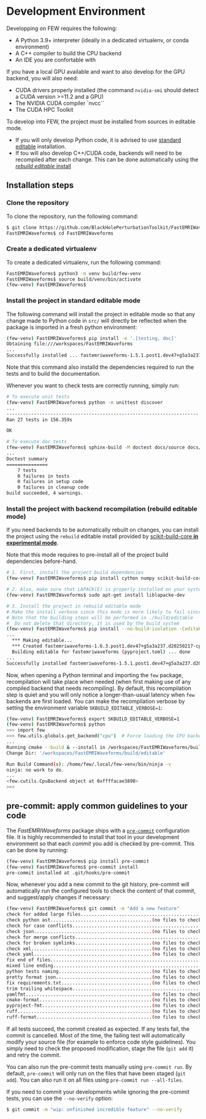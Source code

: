 # Development Environment

Developping on FEW requires the following:

- A Python 3.9+ interpreter (ideally in a dedicated virtualenv, or conda environment)
- A C++ compiler to build the CPU backend
- An IDE you are confortable with

If you have a local GPU available and want to also develop for the GPU backend, you will also need:

- CUDA drivers properly installed (the command `nvidia-smi` should detect a CUDA version >=11.2 and a GPU)
- The NVIDIA CUDA compiler `nvcc``
- The CUDA HPC Toolkit

To develop into FEW, the project must be installed from sources in editable mode.

- If you will only develop Python code, it is advised to use [standard editable](#install-the-project-in-standard-editable-mode) installation.
- If tou will also develop C++/CUDA code, backends will need to be recompiled after each change. This can be done automatically
  using the [*rebuild editable* install](#install-the-project-with-backend-recompilation-rebuild-editable-mode)

## Installation steps

### Clone the repository

To clone the repository, run the following command:

```bash
$ git clone https://github.com/BlackHolePerturbationToolkit/FastEMRIWaveforms.git
FastEMRIWaveforms$ cd FastEMRIWaveforms
```

### Create a dedicated virtualenv

To create a dedicated virtualenv, run the following command:

```bash
FastEMRIWaveforms$ python3 -m venv build/few-venv
FastEMRIWaveforms$ source build/venv/bin/activate
(few-venv) FastEMRIWaveforms$
```

### Install the project in standard editable mode

The following command will install the project in editable mode so that any change
made to Python code in `src/` will directly be reflected when the package is imported
in a fresh python environment:

```bash
(few-venv) FastEMRIWaveforms$ pip install -e '.[testing, doc]'
Obtaining file:///workspaces/FastEMRIWaveforms
...
Successfully installed ... fastemriwaveforms-1.5.1.post1.dev47+g5a3a237.d20250217 ...
```

Note that this command also installd the dependencies required to run the tests and to build the documentation.

Whenever you want to check tests are correctly running, simply run:

```bash
# To execute unit tests
(few-venv) FastEMRIWaveforms$ python -m unittest discover
...
----------------------------------------------------------------------
Ran 27 tests in 156.359s

OK

# To execute doc tests
(few-venv) FastEMRIWaveforms$ sphinx-build -M doctest docs/source docs/build
...
Doctest summary
===============
    7 tests
    0 failures in tests
    0 failures in setup code
    0 failures in cleanup code
build succeeded, 4 warnings.
```

### Install the project with backend recompilation (rebuild editable mode)

If you need backends to be automatically rebuilt on changes, you can install the project using the `rebuild`
editable install provided by
[scikit-build-core **in experimental mode**](https://scikit-build-core.readthedocs.io/en/latest/configuration.html#editable-installs).

Note that this mode requires to pre-install all of the project build dependencies before-hand.


```bash
# 1. First, install the project build dependencies
(few-venv) FastEMRIWaveforms$ pip install cython numpy scikit-build-core ninja cmake setuptools_scm

# 2. Also, make sure that LAPACK(E) is properly installed on your system, for example on Ubuntu 24.04:
(few-venv) FastEMRIWaveforms$ sudo apt-get install liblapacke-dev

# 3. Install the project in rebuild editable mode
# Make the install verbose since this mode is more likely to fail since it is still experimental
# Note that the building steps will be performed in ./build/editable
#  Do not delete that directory, it is used by the build system
(few-venv) FastEMRIWaveforms$ pip install --no-build-isolation -Ceditable.mode=redirect -Ceditable.rebuild=true  -Cbuild-dir=./build/editable -Ccmake.verbose=true -Clogging.level=INFO -Ccmake.define.FEW_LAPACKE_FETCH=OFF -v -e '.[testing, doc]'
...
  *** Making editable...
  *** Created fastemriwaveforms-1.6.3.post1.dev47+g5a3a237.d20250217-cp312-cp312-linux_aarch64.whl
  Building editable for fastemriwaveforms (pyproject.toml) ... done
...
Successfully installed fastemriwaveforms-1.5.1.post1.dev47+g5a3a237.d20250217
```

Now, when opening a Python terminal and importing the `few` package, recompilation will take place when needed (when
first making use of any compiled backend that needs recompiling). By default, this recompilation step is quiet and you
will only notice a longer-than-usual latency when `few` backends are first loaded.
You can make the recompilation verbose by setting the environment variable `SKBUILD_EDITABLE_VERBOSE=1`:

```bash
(few-venv) FastEMRIWaveforms$ export SKBUILD_EDITABLE_VERBOSE=1
(few-venv) FastEMRIWaveforms$ python
>>> import few
>>> few.utils.globals.get_backend("cpu")  # Force loading the CPU backend
...
Running cmake --build & --install in /workspaces/FastEMRIWaveforms/build/editable
Change Dir: '/workspaces/FastEMRIWaveforms/build/editable'

Run Build Command(s): /home/few/.local/few-venv/bin/ninja -v
ninja: no work to do.
...
<few.cutils.CpuBackend object at 0xffffacae3890>
>>>
```

## pre-commit: apply common guidelines to your code

The *FastEMRIWaveforms* package ships with a [`pre-commit`](https://pre-commit.com/) configuration file.
It is highly recommended to install that tool in your development environment so that each *commit*
you add is checked by pre-commit. This can be done by running:

```bash
(few-venv) FastEMRIWaveforms$ pip install pre-commit
(few-venv) FastEMRIWaveforms$ pre-commit install
pre-commit installed at .git/hooks/pre-commit
```

Now, whenever you add a new commit to the git history, pre-commit will automatically run the
configured tools to check the content of that commit, and suggest/apply changes if necessary:

```bash
(few-venv) FastEMRIWaveforms$ git commit -m "Add a new feature"
check for added large files..............................................Passed
check python ast.....................................(no files to check)Skipped
check for case conflicts.................................................Passed
check json...........................................(no files to check)Skipped
check for merge conflicts................................................Passed
check for broken symlinks............................(no files to check)Skipped
check xml............................................(no files to check)Skipped
check yaml...........................................(no files to check)Skipped
fix end of files.........................................................Passed
mixed line ending........................................................Passed
python tests naming..................................(no files to check)Skipped
pretty format json...................................(no files to check)Skipped
fix requirements.txt.................................(no files to check)Skipped
trim trailing whitespace.................................................Passed
yamlfmt..............................................(no files to check)Skipped
cmake-format.........................................(no files to check)Skipped
pyproject-fmt........................................(no files to check)Skipped
ruff.................................................(no files to check)Skipped
ruff-format..........................................(no files to check)Skipped
```

If all tests succeed, the commit created as expected.
If any tests fail, the commit is cancelled. Most of the time, the failing test
will automatically modify your source file (for example to enforce code style
guidelines). You simply need to check the proposed modification, stage the file
(`git add` it) and retry the commit.

You can also run the pre-commit tests manually using `pre-commit run`.
By default, `pre-commit` will only run on the files that have been staged (`git add`).
You can also run it on all files using `pre-commit run --all-files`.

If you need to commit your developments while ignoring the pre-commit tests, you can use the `--no-verify` option:

```bash
$ git commit -m "wip: unfinished incredible feature" --no-verify
```
